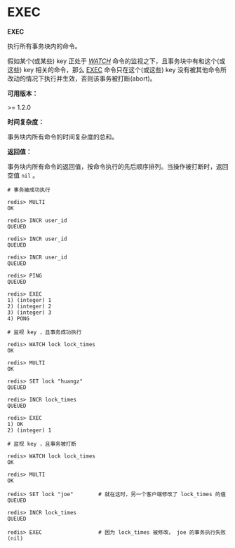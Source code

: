 
# EXEC

**EXEC**

执行所有事务块内的命令。

假如某个(或某些) key 正处于 [_WATCH_](watch.html#watch) 命令的监视之下，且事务块中有和这个(或这些) key 相关的命令，那么 [EXEC](#exec) 命令只在这个(或这些) key 没有被其他命令所改动的情况下执行并生效，否则该事务被打断(abort)。

**可用版本：**

&gt;= 1.2.0

**时间复杂度：**

事务块内所有命令的时间复杂度的总和。

**返回值：**

事务块内所有命令的返回值，按命令执行的先后顺序排列。当操作被打断时，返回空值 `nil` 。

```
# 事务被成功执行

redis> MULTI
OK

redis> INCR user_id
QUEUED

redis> INCR user_id
QUEUED

redis> INCR user_id
QUEUED

redis> PING
QUEUED

redis> EXEC
1) (integer) 1
2) (integer) 2
3) (integer) 3
4) PONG

# 监视 key ，且事务成功执行

redis> WATCH lock lock_times
OK

redis> MULTI
OK

redis> SET lock "huangz"
QUEUED

redis> INCR lock_times
QUEUED

redis> EXEC
1) OK
2) (integer) 1

# 监视 key ，且事务被打断

redis> WATCH lock lock_times
OK

redis> MULTI
OK

redis> SET lock "joe"        # 就在这时，另一个客户端修改了 lock_times 的值
QUEUED

redis> INCR lock_times
QUEUED

redis> EXEC                  # 因为 lock_times 被修改， joe 的事务执行失败
(nil)

```

